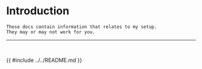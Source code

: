 # Introduction

```admonish warning
These docs contain information that relates to my setup.
They may or may not work for you.
```

---

<br />

{{ #include ../../README.md }}
